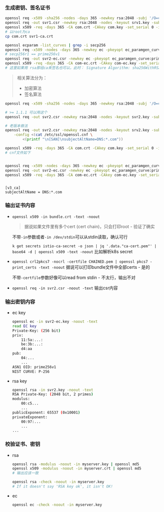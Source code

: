 

### 生成密钥、签名证书

```sh
openssl req -x509 -sha256 -nodes -days 365 -newkey rsa:2048 -subj '/O=com/CN=com' -keyout com.key -out com.crt  # Public Key Algorithm: rsaEncryption, Signature Algorithm: sha256WithRSAEncryption
openssl req -out svr1.csr -newkey rsa:2048 -nodes -keyout srv1.key -subj "/CN=*.com/O=svr1"  # Public Key Algorithm: rsaEncryption
openssl x509 -req -days 365 -CA com.crt -CAkey com.key -set_serial 0 -in svr1.csr -out svr1.crt  # Signature Algorithm: sha256WithRSAEncryption
# 以root为ca
cp com.crt svr1-ca.crt
```

```sh
openssl ecparam -list_curves | grep -i secp256
openssl req -x509 -nodes -days 365 -newkey ec -pkeyopt ec_paramgen_curve:prime256v1 -subj '/O=com/CN=com' -keyout com-ec.key -out com-ec.crt  # Public Key Algorithm: id-ecPublicKey
# secp256r1 == prime256v1
openssl req -out svr2-ec.csr -newkey ec -pkeyopt ec_paramgen_curve:prime256v1 -nodes -keyout srv2-ec.key -subj "/CN=*.com/O=svr1"
openssl x509 -req -days 365 -CA com-ec.crt -CAkey com-ec.key -set_serial 0 -in svr2-ec.csr -out svr2-ec.crt  # Signature Algorithm: ecdsa-with-SHA256
# 这里如果用 rsa那组ca来签名也可以，此时： Signature Algorithm: sha256WithRSAEncryption
```

> 相关算法分为：
>
> * 加密算法
> * 签名算法





```sh
openssl req -x509 -sha256 -nodes -days 365 -newkey rsa:2048 -subj '/O=com/CN=com' -keyout com.key -out com.crt

# >= 1.1.1 可以用这个
openssl req -out svr2.csr -newkey rsa:2048 -nodes -keyout svr2.key -subj "/CN=*.com/O=svr2" -addext "subjectAltName = DNS:*.com"

# 老版本做法
openssl req -out svr2.csr -newkey rsa:2048 -nodes -keyout srv2.key -subj "/CN=*.com/O=svr2" -addext "subjectAltName = DNS:*.com"     -reqexts SAN \
    -config <(cat /etc/ssl/openssl.cnf \
        <(printf "\n[SAN]\nsubjectAltName=DNS:*.com")) 

openssl x509 -req -days 365 -CA com.crt -CAkey com.key -set_serial 0 -in svr2.csr -out svr2.crt -extensions v3_ca -extfile ./ssl-extensions-x509.cnf
# cnf文件如下


openssl req -x509 -nodes -days 365 -newkey ec -pkeyopt ec_paramgen_curve:prime256v1 -subj '/O=com/CN=com' -keyout com-ec.key -out com-ec.crt
openssl req -out svr2-ec.csr -newkey ec -pkeyopt ec_paramgen_curve:prime256v1 -nodes -keyout svr2-ec.key -subj "/CN=*.com/O=svr1" -addext "subjectAltName = DNS:*.com"
openssl x509 -req -days 365 -CA com-ec.crt -CAkey com-ec.key -set_serial 0 -in svr2-ec.csr -out svr2-ec.crt -extensions v3_ca -extfile ./ssl-extensions-x509.cnf



```



```properties
[v3_ca]
subjectAltName = DNS:*.com
```





### 输出证书内容

* `openssl x509 -in bundle.crt -text -noout`
  
  > 据说如果文件里有多个cert (cert chain)，只会打印root - 验证了确实
  
  不带`-in`参数或者`-in /dev/stdin`可以从stdin读取，确认可行
  
  `k get secrets istio-ca-secret -o json | jq '.data."ca-cert.pem"' | base64 -d | openssl x509 -text -noout` 比如解析k8s secret
  
* `openssl crl2pkcs7 -nocrl -certfile CHAINED.pem | openssl pkcs7 -print_certs -text -noout`
  据说可以打印bundle文件中全部certs - 是的

  不带`-certfile`参数好像可以read from stdin - 不太行，输出不对
  
* `openssl req -in svr2.csr -noout -text` 输出csr内容



### 输出密钥内容

* ec key

  ```sh
  openssl ec -in svr2-ec.key -noout -text
  read EC key
  Private-Key: (256 bit)
  priv:
      11:5a:...:
      be:3b:...:
      d4:aa
  pub:
      04:...
      ...
  ASN1 OID: prime256v1
  NIST CURVE: P-256
  ```

* rsa key

  ```sh
  openssl rsa -in svr2.key -noout -text
  RSA Private-Key: (2048 bit, 2 primes)
  modulus:
      00:c5...
      ...
  publicExponent: 65537 (0x10001)
  privateExponent:
      00:97:...
      ...
  ...    
  ```

  

### 校验证书、密钥

* rsa

  ```sh
  openssl rsa -modulus -noout -in myserver.key | openssl md5
  openssl x509 -modulus -noout -in myserver.crt | openssl md5
  # 输出应该一致
  
  openssl rsa -check -noout -in myserver.key
  # If it doesn't say 'RSA key ok', it isn't OK!
  ```

* ec

  ```sh
  openssl ec -check -noout -in myserver.key
  ```

  
